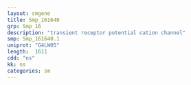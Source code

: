 ```yaml
---
layout: smgene
title: Smp_161640
grp: Smp_16
description: "transient receptor potential cation channel"
smp: Smp_161640.1
uniprot: "G4LW05"
length:  1611
cdd: "ns"
kk: ns
categories: sm
---
```

